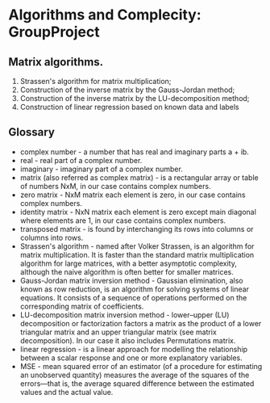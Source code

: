 # Algorithms and Complecity: GroupProject
## Matrix algorithms.
    
1) Strassen's algorithm for matrix multiplication;  
2) Construction of the inverse matrix by the Gauss-Jordan method;  
3) Construction of the inverse matrix by the LU-decomposition method;  
4) Construction of linear regression based on known data and labels  

## Glossary

- complex number - a number that has real and imaginary parts a + ib.
- real - real part of a complex number.
- imaginary - imaginary part of a complex number.
- matrix (also referred as complex matrix) - is a rectangular array or table of numbers NxM, in our case contains complex numbers.
- zero matrix - NxM matrix each element is zero, in our case contains complex numbers.
- identity matrix - NxN matrix each element is zero except main diagonal where elements are 1, in our case contains complex numbers.
- transposed matrix - is found by interchanging its rows into columns or columns into rows.
- Strassen's algorithm - named after Volker Strassen, is an algorithm for matrix multiplication. It is faster than the standard matrix multiplication algorithm for large matrices, with a better asymptotic complexity, although the naive algorithm is often better for smaller matrices. 
- Gauss-Jordan matrix inversion method - Gaussian elimination, also known as row reduction, is an algorithm for solving systems of linear equations. It consists of a sequence of operations performed on the corresponding matrix of coefficients. 
- LU-decomposition matrix inversion method - lower–upper (LU) decomposition or factorization factors a matrix as the product of a lower triangular matrix and an upper triangular matrix (see matrix decomposition). In our case it also includes Permutations matrix.
- linear regression -  is a linear approach for modelling the relationship between a scalar response and one or more explanatory variables.
- MSE - mean squared error of an estimator (of a procedure for estimating an unobserved quantity) measures the average of the squares of the errors—that is, the average squared difference between the estimated values and the actual value.